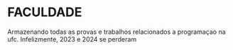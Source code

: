 # FACULDADE



Armazenando todas as provas e trabalhos relacionados a programaçao na ufc.
Infelizmente, 2023 e 2024 se perderam
